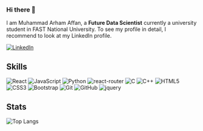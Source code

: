 ### Hi there 👋

I am Muhammad Arham Affan, a **Future Data Scientist** currently a university student in FAST National University. To see my profile in detail, I recommend to look at my LinkedIn profile.

[![LinkedIn](https://img.shields.io/badge/linkedin-%230077B5.svg?style=for-the-badge&logo=linkedin&logoColor=white)](https://www.linkedin.com/in/muhammad-adeel-9ba19951/)


## Skills

![React](https://img.shields.io/badge/-React-black?style=flat-square&logo=react&logoWidth=40&logoHeight=40)
![JavaScript](https://img.shields.io/badge/-JavaScript-black?style=flat-square&logo=javascript&logoWidth=40&logoHeight=40)
![Python](https://img.shields.io/badge/-Python-black?style=flat-square&logo=Python&logoWidth=40&logoHeight=40)
![react-router](https://img.shields.io/badge/React_Router-CA4245?style=flat-square&logo=react-router&logoColor=white&logoWidth=40&logoHeight=40)
![C](https://img.shields.io/badge/-C-00599C?style=flat-square&logo=c&logoWidth=40&logoHeight=40)
![C++](https://img.shields.io/badge/-C++-00599C?style=flat-square&logo=c&logoWidth=40&logoHeight=40)
![HTML5](https://img.shields.io/badge/-HTML5-E34F26?style=flat-square&logo=html5&logoColor=white&logoWidth=40&logoHeight=40)
![CSS3](https://img.shields.io/badge/-CSS3-1572B6?style=flat-square&logo=css3&logoWidth=40&logoHeight=40)
![Bootstrap](https://img.shields.io/badge/-Bootstrap-563D7C?style=flat-square&logo=bootstrap&logoWidth=40&logoHeight=40)
![Git](https://img.shields.io/badge/-Git-black?style=flat-square&logo=git&logoWidth=40&logoHeight=40)
![GitHub](https://img.shields.io/badge/-GitHub-181717?style=flat-square&logo=github&logoWidth=40&logoHeight=40)
![jquery](https://img.shields.io/badge/jQuery-0769AD?style=flat-square&logo=jquery&logoColor=white&logoWidth=40&logoHeight=40)


## Stats

![Top Langs](https://github-readme-stats.vercel.app/api/top-langs/?username=arham2211&hide=TeX&layout=compact&theme=prussian)



